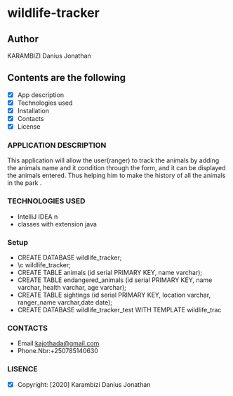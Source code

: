 # wildlife-tracker

## Author 

KARAMBIZI Danius Jonathan

## Contents are the following

 - [x] App description
 - [x]  Technologies used
 - [x]  Installation
 - [x]  Contacts
 - [x]  License
### APPLICATION DESCRIPTION
 
 This application will allow the user(ranger) to track the animals by adding the animals name and it condition through the form, and it can be displayed the animals entered.
  Thus helping him to make the history of all the animals in the park . 
  
### TECHNOLOGIES USED
 
   + IntelliJ IDEA n
   + classes with extension java 
   
### Setup
   
   + CREATE DATABASE wildlife_tracker;
   + \c wildlife_tracker;
   + CREATE TABLE animals (id serial PRIMARY KEY, name varchar);
   + CREATE TABLE endangered_animals (id serial PRIMARY KEY, name varchar, health varchar, age varchar);
   + CREATE TABLE sightings (id serial PRIMARY KEY, location varchar, ranger_name varchar,date date);
   + CREATE DATABASE wildlife_tracker_test WITH TEMPLATE wildlife_trac
  
  ### CONTACTS
    
   +  Email:kajothada@gmail.com
   +  Phone.Nbr:+250785140630
  
  ### LISENCE

- [x] Copyright: [2020] Karambizi Danius Jonathan

   
   
   
